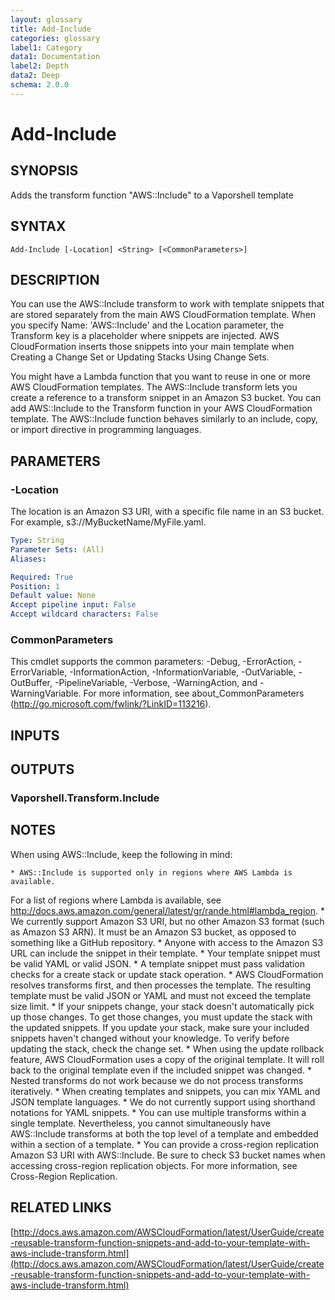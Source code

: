 ```yaml
---
layout: glossary
title: Add-Include
categories: glossary
label1: Category
data1: Documentation
label2: Depth
data2: Deep
schema: 2.0.0
---
```


# Add-Include

## SYNOPSIS
Adds the transform function "AWS::Include" to a Vaporshell template

## SYNTAX

```
Add-Include [-Location] <String> [<CommonParameters>]
```

## DESCRIPTION
You can use the AWS::Include transform to work with template snippets that are stored separately from the main AWS CloudFormation template.
When you specify Name: 'AWS::Include' and the Location parameter, the Transform key is a placeholder where snippets are injected.
AWS CloudFormation inserts those snippets into your main template when Creating a Change Set or Updating Stacks Using Change Sets.

You might have a Lambda function that you want to reuse in one or more AWS CloudFormation templates.
The AWS::Include transform lets you create a reference to a transform snippet in an Amazon S3 bucket.
You can add AWS::Include to the Transform function in your AWS CloudFormation template.
The AWS::Include function behaves similarly to an include, copy, or import directive in programming languages.

## PARAMETERS

### -Location
The location is an Amazon S3 URI, with a specific file name in an S3 bucket.
For example, s3://MyBucketName/MyFile.yaml.

```yaml
Type: String
Parameter Sets: (All)
Aliases:

Required: True
Position: 1
Default value: None
Accept pipeline input: False
Accept wildcard characters: False
```

### CommonParameters
This cmdlet supports the common parameters: -Debug, -ErrorAction, -ErrorVariable, -InformationAction, -InformationVariable, -OutVariable, -OutBuffer, -PipelineVariable, -Verbose, -WarningAction, and -WarningVariable.
For more information, see about_CommonParameters (http://go.microsoft.com/fwlink/?LinkID=113216).

## INPUTS

## OUTPUTS

### Vaporshell.Transform.Include

## NOTES
When using AWS::Include, keep the following in mind:

    * AWS::Include is supported only in regions where AWS Lambda is available.
For a list of regions where Lambda is available, see http://docs.aws.amazon.com/general/latest/gr/rande.html#lambda_region.
    * We currently support Amazon S3 URI, but no other Amazon S3 format (such as Amazon S3 ARN).
It must be an Amazon S3 bucket, as opposed to something like a GitHub repository.
    * Anyone with access to the Amazon S3 URL can include the snippet in their template.
    * Your template snippet must be valid YAML or valid JSON.
    * A template snippet must pass validation checks for a create stack or update stack operation.
    * AWS CloudFormation resolves transforms first, and then processes the template.
The resulting template must be valid JSON or YAML and must not exceed the template size limit.
    * If your snippets change, your stack doesn't automatically pick up those changes.
To get those changes, you must update the stack with the updated snippets.
If you update your stack, make sure your included snippets haven't changed without your knowledge.
To verify before updating the stack, check the change set.
    * When using the update rollback feature, AWS CloudFormation uses a copy of the original template.
It will roll back to the original template even if the included snippet was changed.
    * Nested transforms do not work because we do not process transforms iteratively.
    * When creating templates and snippets, you can mix YAML and JSON template languages.
    * We do not currently support using shorthand notations for YAML snippets.
    * You can use multiple transforms within a single template.
Nevertheless, you cannot simultaneously have AWS::Include transforms at both the top level of a template and embedded within a section of a template.
    * You can provide a cross-region replication Amazon S3 URI with AWS::Include.
Be sure to check S3 bucket names when accessing cross-region replication objects.
For more information, see Cross-Region Replication.

## RELATED LINKS

[http://docs.aws.amazon.com/AWSCloudFormation/latest/UserGuide/create-reusable-transform-function-snippets-and-add-to-your-template-with-aws-include-transform.html](http://docs.aws.amazon.com/AWSCloudFormation/latest/UserGuide/create-reusable-transform-function-snippets-and-add-to-your-template-with-aws-include-transform.html)

